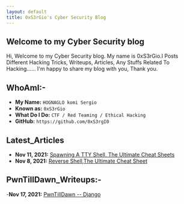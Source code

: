 ```yaml
---
layout: default
title: 0xS3rGio's Cyber Security Blog
---
```


## **Welcome to my Cyber Security blog**

Hi, Welcome to my Cyber Security blog. My name is 0xS3rGio.I Posts Different Hacking Tricks, Writeups, Articles, Any Stuffs Related To Hacking...... I'm happy to share my blog with you, Thank you.

## WhoAmI:-

- **My Name:**    `HOGNAGLO komi Sergio`
- **Known as:**   `0xS3rGio`
- **What Do I Do:**  `CTF / Red Teaming / Ethical Hacking`
- **GitHub:**     `https://github.com/0xS3rgI0`

## **Latest_Articles**

- **Nov 11, 2021:** [Spawning A TTY Shell, The Ultimate Cheat Sheets](https://0xS3rgI0.github.io/posts/Ttyshells.html)
- **Nov 8, 2021:** [Reverse Shell,The Ultimate Cheat Sheet](https://0xS3rgI0.github.io/posts/Revshell.html)



## **PwnTillDawn_Writeups:-**

-**Nov 17, 2021:** [PwnTillDawn -- Django](https://0xS3rgI0.github.io/posts/Django.html)















